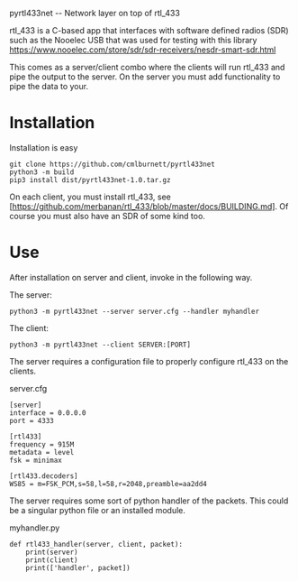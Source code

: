 pyrtl433net -- Network layer on top of rtl_433

rtl_433 is a C-based app that interfaces with software defined radios (SDR) such as the Nooelec USB that was used for testing with this library
  https://www.nooelec.com/store/sdr/sdr-receivers/nesdr-smart-sdr.html

This comes as a server/client combo where the clients will run rtl_433 and pipe the output to the server.
On the server you must add functionality to pipe the data to your.

# Installation

Installation is easy
```
git clone https://github.com/cmlburnett/pyrtl433net
python3 -m build
pip3 install dist/pyrtl433net-1.0.tar.gz
```

On each client, you must install rtl_433, see [https://github.com/merbanan/rtl_433/blob/master/docs/BUILDING.md].
Of course you must also have an SDR of some kind too.

# Use

After installation on server and client, invoke in the following way.

The server:
```
python3 -m pyrtl433net --server server.cfg --handler myhandler
```

The client:
```
python3 -m pyrtl433net --client SERVER:[PORT]
```

The server requires a configuration file to properly configure rtl_433 on the clients.

server.cfg
```
[server]
interface = 0.0.0.0
port = 4333

[rtl433]
frequency = 915M
metadata = level
fsk = minimax

[rtl433.decoders]
WS85 = m=FSK_PCM,s=58,l=58,r=2048,preamble=aa2dd4
```

The server requires some sort of python handler of the packets.
This could be a singular python file or an installed module.

myhandler.py
```
def rtl433_handler(server, client, packet):
	print(server)
	print(client)
	print(['handler', packet])
```

